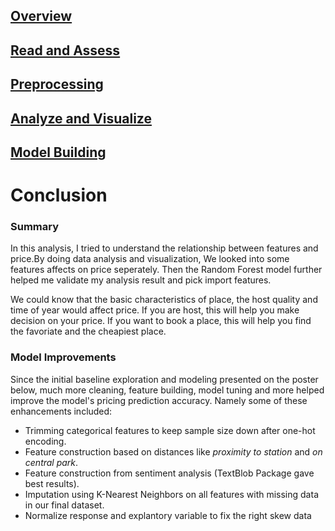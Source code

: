 ## [Overview](.../index.md)

## [Read and Assess](.../read_assess/read_assess.md)

## [Preprocessing](.../preprocessing/cleaning.md)

## [Analyze and Visualize](.../analyze_visualize/analyze_visualize.md)

## [Model Building](.../model_building/model.md)

# Conclusion

### Summary
In this analysis, I tried to understand the relationship between features and price.By doing data analysis and visualization, We looked into some features affects on price seperately. Then the Random Forest model further helped me validate my analysis result and pick import features. 

We could know that the basic characteristics of place, the host quality and time of year would affect price. If you are host, this will help you make decision on your price. If you want to book a place, this will help you find the favoriate and the cheapiest place.


### Model Improvements

Since the initial baseline exploration and modeling presented on the poster below, much more cleaning, feature building, model tuning and more helped improve the model's pricing prediction accuracy. Namely some of these enhancements included:

* Trimming categorical features to keep sample size down after one-hot encoding.
* Feature construction based on distances like *proximity to station* and *on central park*.
* Feature construction from sentiment analysis (TextBlob Package gave best results).
* Imputation using K-Nearest Neighbors on all features with missing data in our final dataset.
* Normalize response and explantory variable to fix the right skew data

